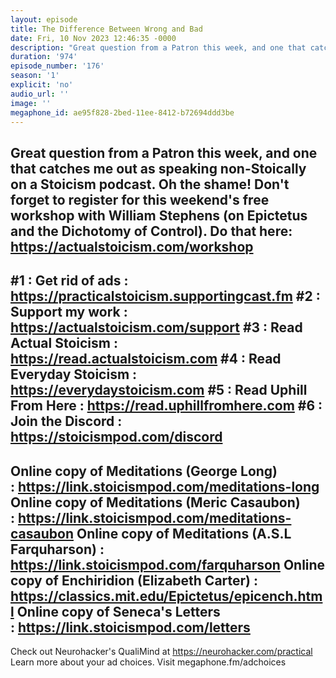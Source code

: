 ```yaml
---
layout: episode
title: The Difference Between Wrong and Bad
date: Fri, 10 Nov 2023 12:46:35 -0000
description: "Great question from a Patron this week, and one that catches me out as speaking non-Stoically on a Stoicism podcast. Oh the shame! Don't forget to register for this weekend's free workshop with William Stephens (on Epictetus and the Dichotomy of Control). Do that here: https://actualstoicism.com/workshop\n--\n#1 : Get rid of ads : https://practicalstoicism.supportingcast.fm\n#2 : Support my work : https://actualstoicism.com/support\n#3 : Read Actual Stoicism : https://read.actualstoicism.com\n#4 : Read Everyday Stoicism : https://everydaystoicism.com\n#5 : Read Uphill From Here : https://read.uphillfromhere.com\n#6 : Join the Discord : https://stoicismpod.com/discord\n--\nOnline copy of Meditations (George Long) :\_https://link.stoicismpod.com/meditations-long\nOnline copy of Meditations (Meric Casaubon) :\_https://link.stoicismpod.com/meditations-casaubon\nOnline copy of Meditations (A.S.L Farquharson) : https://link.stoicismpod.com/farquharson\nOnline copy of Enchiridion (Elizabeth Carter) : https://classics.mit.edu/Epictetus/epicench.html\nOnline copy of Seneca's Letters :\_https://link.stoicismpod.com/letters\n--\nCheck out Neurohacker's QualiMind at https://neurohacker.com/practical\nLearn more about your ad choices. Visit megaphone.fm/adchoices"
duration: '974'
episode_number: '176'
season: '1'
explicit: 'no'
audio_url: ''
image: ''
megaphone_id: ae95f828-2bed-11ee-8412-b72694ddd3be
---
```


Great question from a Patron this week, and one that catches me out as speaking non-Stoically on a Stoicism podcast. Oh the shame! Don't forget to register for this weekend's free workshop with William Stephens (on Epictetus and the Dichotomy of Control). Do that here: https://actualstoicism.com/workshop
--
#1 : Get rid of ads : https://practicalstoicism.supportingcast.fm
#2 : Support my work : https://actualstoicism.com/support
#3 : Read Actual Stoicism : https://read.actualstoicism.com
#4 : Read Everyday Stoicism : https://everydaystoicism.com
#5 : Read Uphill From Here : https://read.uphillfromhere.com
#6 : Join the Discord : https://stoicismpod.com/discord
--
Online copy of Meditations (George Long) : https://link.stoicismpod.com/meditations-long
Online copy of Meditations (Meric Casaubon) : https://link.stoicismpod.com/meditations-casaubon
Online copy of Meditations (A.S.L Farquharson) : https://link.stoicismpod.com/farquharson
Online copy of Enchiridion (Elizabeth Carter) : https://classics.mit.edu/Epictetus/epicench.html
Online copy of Seneca's Letters : https://link.stoicismpod.com/letters
--
Check out Neurohacker's QualiMind at https://neurohacker.com/practical
Learn more about your ad choices. Visit megaphone.fm/adchoices